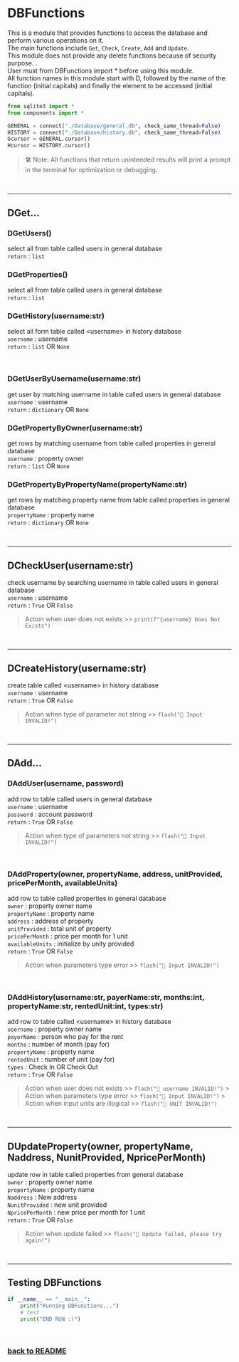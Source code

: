 # DBFunctions

This is a module that provides functions to access the database and perform various operations on it.
<br>The main functions include `Get`, `Check`, `Create`, `Add` and `Update`.
<br>This module does not provide any delete functions because of security purpose. .
<br>User must from DBFunctions import \* before using this module.
<br>All function names in this module start with D, followed by the name of the function (initial capitals) and finally the element to be accessed (initial capitals).

```python
from sqlite3 import *
from components import *

GENERAL = connect("./Database/general.db", check_same_thread=False)
HISTORY = connect("./Database/history.db", check_same_thread=False)
Gcursor = GENERAL.cursor()
Hcursor = HISTORY.cursor()
```

> 🛠️ Note: All functions that return unintended results will print a prompt in the terminal for optimization or debugging.

<br>

---

## DGet...

### DGetUsers()

select all from table called users in general database
<br>
`return` : `list`
<br>

### DGetProperties()

select all from table called users in general database
<br>
`return` : `list`
<br>

### DGetHistory(username:str)

select all form table called \<username> in history database
<br>
`username` : username
<br>
`return` : `list` OR `None`

<br>

### DGetUserByUsername(username:str)

get user by matching username in table called users in general database
<br>
`username` : username
<br>
`return` : `dictionary` OR `None`
<br>

### DGetPropertyByOwner(username:str)

get rows by matching username from table called properties in general database
<br>
`username` : property owner
<br>
`return` : `list` OR `None`
<br>

### DGetPropertyByPropertyName(propertyName:str)

get rows by matching property name from table called properties in general database
<br>
`propertyName` : property name
<br>
`return` : `dictionary` OR `None`

<br>

---

## DCheckUser(username:str)

check username by searching username in table called users in general database
<br>
`username` : username
<br>
`return` : `True` OR `False`

> Action when user does not exists >> `print(f"{username} Does Not Exists")`

<br>

---

## DCreateHistory(username:str)

create table called \<username> in history database
<br>
`username` : username
<br>
`return` : `True` OR `False`

> Action when type of parameter not string >> `flash("📢 Input INVALID!")`

<br>

---

## DAdd...

### DAddUser(username, password)

add row to table called users in general database
<br>
`username` : username
<br>
`password` : account password
<br>
`return` : `True` OR `False`

> Action when type of parameters not string >> `flash("📢 Input INVALID!")`

<br>

### DAddProperty(owner, propertyName, address, unitProvided, pricePerMonth, availableUnits)

add row to table called properties in general database
<br>
`owner` : property owner name
<br>
`propertyName` : property name
<br>
`address` : address of property
<br>
`unitProvided` : total unit of property
<br>
`pricePerMonth` : price per month for 1 unit
<br>
`availableUnits` : initialize by unity provided
<br>
`return` : `True` OR `False`

> Action when parameters type error >> `flash("📢 Input INVALID!")`

<br>

### DAddHistory(username:str, payerName:str, months:int, propertyName:str, rentedUnit:int, types:str)

add row to table called \<username> in history database
<br>
`username` : property owner name
<br>
`payerName` : person who pay for the rent
<br>
`months` : number of month (pay for)
<br>
`propertyName` : property name
<br>
`rentedUnit` : number of unit (pay for)
<br>
`types` : Check In OR Check Out
<br>
`return` : `True` OR `False`

> Action when user does not exists >> `flash("📢 username INVALID!")` ><br>
> Action when parameters type error >> `flash("📢 Input INVALID!")` ><br>
> Action when input units are illogical >> `flash("📢 UNIT INVALID!")`

<br>

---

## DUpdateProperty(owner, propertyName, Naddress, NunitProvided, NpricePerMonth)

update row in table called properties from general database
<br>
`owner` : property owner name
<br>
`propertyName` : property name
<br>
`Naddress` : New address
<br>
`NunitProvided` : new unit provided
<br>
`NpricePerMonth` : new price per month for 1 unit
<br>
`return` : `True` OR `False`

> Action when update failed >> `flash("📢 Update failed, please try again!")`

<br>

---

## Testing DBFunctions

```python
if __name__ == "__main__":
    print("Running DBFunctions...")
    # test
    print("END RUN :)")
```

<br>

### [back to README](../README.md)
